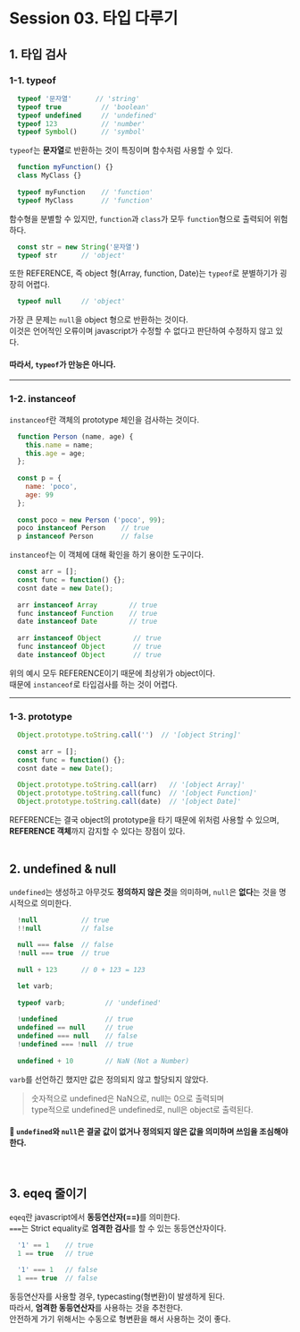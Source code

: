 # Session 03. 타입 다루기
## 1. 타입 검사
### 1-1. typeof
```javascript
  typeof '문자열'      // 'string'
  typeof true          // 'boolean'
  typeof undefined     // 'undefined'
  typeof 123           // 'number'
  typeof Symbol()      // 'symbol'
```
`typeof`는 <b>문자열</b>로 반환하는 것이 특징이며 함수처럼 사용할 수 있다.
```javascript
  function myFunction() {}
  class MyClass {}
  
  typeof myFunction    // 'function'
  typeof MyClass       // 'function'
```
함수형을 분별할 수 있지만, `function`과 `class`가 모두 `function`형으로 출력되어 위험하다.
```javascript
  const str = new String('문자열')
  typeof str      // 'object'
```
또한 REFERENCE, 즉 object 형(Array, function, Date)는 `typeof`로 분별하기가 굉장히 어렵다.
```javascript
  typeof null     // 'object'
```
가장 큰 문제는 `null`을 object 형으로 반환하는 것이다.<br>
이것은 언어적인 오류이며 javascript가 수정할 수 없다고 판단하여 수정하지 않고 있다.

#### 따라서, `typeof`가 만능은 아니다.

------

### 1-2. instanceof
`instanceof`란 객체의 prototype 체인을 검사하는 것이다.
```javascript
  function Person (name, age) {
    this.name = name;
    this.age = age;
  };
  
  const p = {
    name: 'poco',
    age: 99
  };
  
  const poco = new Person ('poco', 99);
  poco instanceof Person    // true
  p instanceof Person       // false
```
`instanceof`는 이 객체에 대해 확인을 하기 용이한 도구이다.
```javascript
  const arr = [];
  const func = function() {};
  cosnt date = new Date();
  
  arr instanceof Array        // true
  func instanceof Function    // true
  date instanceof Date        // true
  
  arr instanceof Object        // true
  func instanceof Object       // true
  date instanceof Object       // true
```
위의 예시 모두 REFERENCE이기 때문에 최상위가 object이다.<br>
때문에 `instanceof`로 타입검사를 하는 것이 어렵다.<br>

------

### 1-3. prototype
```javascript
  Object.prototype.toString.call('')  // '[object String]'
  
  const arr = [];
  const func = function() {};
  cosnt date = new Date();
  
  Object.prototype.toString.call(arr)   // '[object Array]'
  Object.prototype.toString.call(func)  // '[object Function]'
  Object.prototype.toString.call(date)  // '[object Date]'
```
REFERENCE는 결국 object의 prototype을 타기 때문에 위처럼 사용할 수 있으며,<br>
<b>REFERENCE 객체</b>까지 감지할 수 있다는 장점이 있다.<br>
<br>

## 2. undefined & null
`undefined`는 생성하고 아무것도 <b>정의하지 않은 것</b>을 의미하며, `null`은 <b>없다</b>는 것을 명시적으로 의미한다.
```javascript
  !null           // true
  !!null          // false
  
  null === false  // false
  !null === true  // true
  
  null + 123      // 0 + 123 = 123
```
```javascript
  let varb;
  
  typeof varb;          // 'undefined'
  
  !undefined            // true
  undefined == null     // true
  undefined === null    // false
  !undefined === !null  // true
  
  undefined + 10        // NaN (Not a Number)
```
`varb`를 선언하긴 했지만 값은 정의되지 않고 할당되지 않았다.<br>

> 숫자적으로 undefined은 NaN으로, null는 0으로 출력되며<br>
> type적으로 undefined은 undefined로, null은 object로 출력된다.

#### 🚨 `undefined`와 `null`은 결굴 값이 없거나 정의되지 않은 값을 의미하며 쓰임을 조심해야한다.
<br>

## 3. eqeq 줄이기
`eqeq`란 javascript에서 <b>동등연산자(==)</b>를 의미한다.<br>
`===`는 Strict equality로 <b>엄격한 검사</b>를 할 수 있는 동등연산자이다.
```javascript
  '1' == 1    // true
  1 == true   // true
  
  '1' === 1   // false
  1 === true  // false
```
동등연산자를 사용할 경우, typecasting(형변환)이 발생하게 된다.<br>
따라서, <b>엄격한 동등연산자</b>를 사용하는 것을 추천한다.<br>
안전하게 가기 위해서는 수동으로 형변환을 해서 사용하는 것이 좋다.
